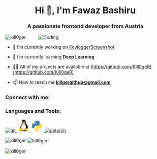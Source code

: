 <h1 align="center">Hi 👋, I'm Fawaz Bashiru</h1>
<h3 align="center">A passionate frontend developer from Austria</h3>
<img align="right" alt="Coding" width="400" src="https://gifdb.com/images/high/glitching-hacker-hacking-v56g4l1vaykmsno6.gif">

<p align="left"> <img src="https://komarev.com/ghpvc/?username=kill0ger&label=Profile%20views&color=0e75b6&style=flat" alt="kill0ger" /> </p>

- 🔭 I’m currently working on [KeyloggerScreenshot](https://github.com/Kill0geR/KeyloggerScreenshot)

- 🌱 I’m currently learning **Deep Learning**

- 👨‍💻 All of my projects are available at [https://github.com/Kill0geR](https://github.com/Kill0geR)

- 📫 How to reach me **killgergithub@gmail.com**

<h3 align="left">Connect with me:</h3>
<p align="left">
</p>

<h3 align="left">Languages and Tools:</h3>
<p align="left"> <a href="https://git-scm.com/" target="_blank" rel="noreferrer"> <img src="https://www.vectorlogo.zone/logos/git-scm/git-scm-icon.svg" alt="git" width="40" height="40"/> </a> <a href="https://www.linux.org/" target="_blank" rel="noreferrer"> <img src="https://raw.githubusercontent.com/devicons/devicon/master/icons/linux/linux-original.svg" alt="linux" width="40" height="40"/> </a> <a href="https://www.python.org" target="_blank" rel="noreferrer"> <img src="https://raw.githubusercontent.com/devicons/devicon/master/icons/python/python-original.svg" alt="python" width="40" height="40"/> </a> <a href="https://pytorch.org/" target="_blank" rel="noreferrer"> <img src="https://www.vectorlogo.zone/logos/pytorch/pytorch-icon.svg" alt="pytorch" width="40" height="40"/> </a> </p>

<p><img align="left" src="https://github-readme-stats.vercel.app/api/top-langs?username=kill0ger&show_icons=true&locale=en&layout=compact" alt="kill0ger" /></p>

<p>&nbsp;<img align="center" src="https://github-readme-stats.vercel.app/api?username=kill0ger&show_icons=true&locale=en" alt="kill0ger" /></p>

<p><img align="center" src="https://github-readme-streak-stats.herokuapp.com/?user=kill0ger&" alt="kill0ger" /></p>
